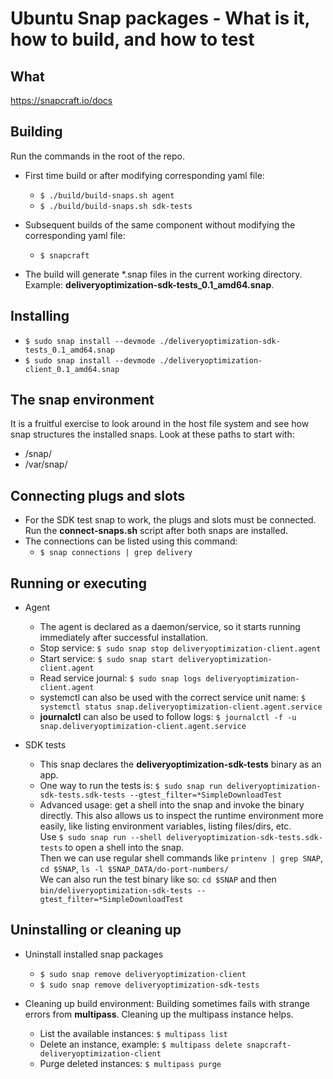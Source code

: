 # Ubuntu Snap packages - What is it, how to build, and how to test

## What
https://snapcraft.io/docs

## Building
Run the commands in the root of the repo.

- First time build or after modifying corresponding yaml file:
    - `$ ./build/build-snaps.sh agent`
    - `$ ./build/build-snaps.sh sdk-tests`

- Subsequent builds of the same component without modifying the corresponding yaml file:
    - `$ snapcraft`

- The build will generate *.snap files in the current working directory. Example: **deliveryoptimization-sdk-tests_0.1_amd64.snap**.

## Installing
- `$ sudo snap install --devmode ./deliveryoptimization-sdk-tests_0.1_amd64.snap`
- `$ sudo snap install --devmode ./deliveryoptimization-client_0.1_amd64.snap`

## The snap environment
It is a fruitful exercise to look around in the host file system and see how snap structures the installed snaps. Look at these paths to start with:
- /snap/<snap-name>
- /var/snap/<snap-name>

## Connecting plugs and slots
- For the SDK test snap to work, the plugs and slots must be connected. Run the **connect-snaps.sh** script after both snaps are installed.
- The connections can be listed using this command:
    - `$ snap connections | grep delivery`

## Running or executing
- Agent
    - The agent is declared as a daemon/service, so it starts running immediately after successful installation.
    - Stop service: `$ sudo snap stop deliveryoptimization-client.agent`
    - Start service: `$ sudo snap start deliveryoptimization-client.agent`
    - Read service journal: `$ sudo snap logs deliveryoptimization-client.agent`
    - systemctl can also be used with the correct service unit name: `$ systemctl status snap.deliveryoptimization-client.agent.service`
    - **journalctl** can also be used to follow logs: `$ journalctl -f -u snap.deliveryoptimization-client.agent.service`

- SDK tests
    - This snap declares the **deliveryoptimization-sdk-tests** binary as an app.
    - One way to run the tests is: `$ sudo snap run deliveryoptimization-sdk-tests.sdk-tests --gtest_filter=*SimpleDownloadTest`
    - Advanced  usage: get a shell into the snap and invoke the binary directly. This also allows us to inspect the runtime environment
        more easily, like listing environment variables, listing files/dirs, etc.<br>
        Use `$ sudo snap run --shell deliveryoptimization-sdk-tests.sdk-tests` to open a shell into the snap.<br>
        Then we can use regular shell commands like `printenv | grep SNAP`, `cd $SNAP`, `ls -l $SNAP_DATA/do-port-numbers/`<br>
        We can also run the test binary like so: `cd $SNAP` and then `bin/deliveryoptimization-sdk-tests --gtest_filter=*SimpleDownloadTest`

## Uninstalling or cleaning up
- Uninstall installed snap packages
    - `$ sudo snap remove deliveryoptimization-client`
    - `$ sudo snap remove deliveryoptimization-sdk-tests`

- Cleaning up build environment: Building sometimes fails with strange errors from **multipass**. Cleaning up the multipass instance helps.
    - List the available instances: `$ multipass list`
    - Delete an instance, example: `$ multipass delete snapcraft-deliveryoptimization-client`
    - Purge deleted instances: `$ multipass purge`

